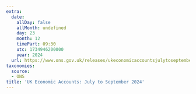```yaml
---
extra:
  date:
    allDay: false
    allMonth: undefined
    day: 23
    month: 12
    timePart: 09:30
    utc: 1734946200000
    year: 2024
  url: https://www.ons.gov.uk/releases/ukeconomicaccountsjulytoseptember2024
taxonomies:
  source:
  - ONS
title: 'UK Economic Accounts: July to September 2024'
---
```

